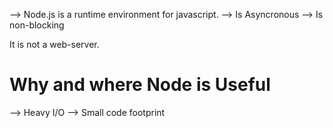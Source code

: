 --> Node.js is a runtime environment for javascript.
--> Is Asyncronous
--> Is non-blocking


It is not a web-server.


# Why and where Node is Useful
--> Heavy I/O
--> Small code footprint